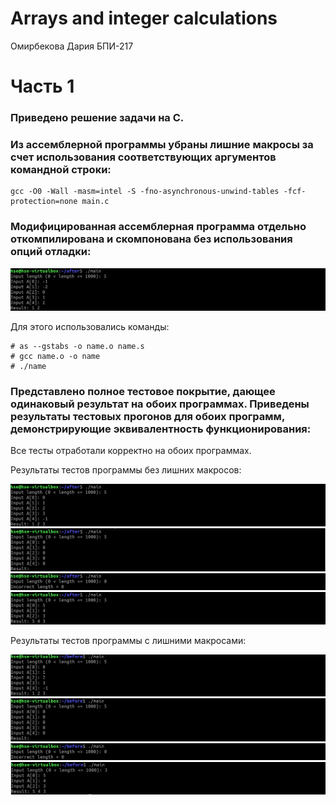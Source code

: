 # Arrays and integer calculations
Омирбекова Дария БПИ-217

# Часть 1
### Приведено решение задачи на C.

### Из ассемблерной программы убраны лишние макросы за счет использования соответствующих аргументов командной строки:
```
gcc -O0 -Wall -masm=intel -S -fno-asynchronous-unwind-tables -fcf-protection=none main.c
```

### Модифицированная ассемблерная программа отдельно откомпилирована и скомпонована без использования опций отладки:

![](https://github.com/Raaazzy/--1-/blob/main/images/Assembler_code.png)

Для этого использовались команды:

```
# as --gstabs -o name.o name.s
# gcc name.o -o name
# ./name
```
### Представлено полное тестовое покрытие, дающее одинаковый результат на обоих программах. Приведены результаты тестовых прогонов для обоих программ, демонстрирующие эквивалентность функционирования:

Все тесты отработали корректно на обоих программах.

Результаты тестов программы без лишних макросов:

![](https://github.com/Raaazzy/--1-/blob/main/images/after_test1.png)
![](https://github.com/Raaazzy/--1-/blob/main/images/after_test2.png)
![](https://github.com/Raaazzy/--1-/blob/main/images/after_test3.png)
![](https://github.com/Raaazzy/--1-/blob/main/images/after_test4.png)


Результаты тестов программы c лишними макросами:

![](https://github.com/Raaazzy/--1-/blob/main/images/before_test1.png)
![](https://github.com/Raaazzy/--1-/blob/main/images/before_test2.png)
![](https://github.com/Raaazzy/--1-/blob/main/images/before_test3.png)
![](https://github.com/Raaazzy/--1-/blob/main/images/before_test4.png)

